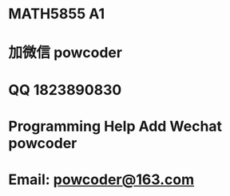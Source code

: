 # MATH5855 A1
# 加微信 powcoder

# QQ 1823890830

# Programming Help Add Wechat powcoder

# Email: powcoder@163.com

